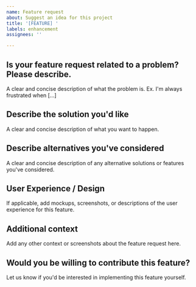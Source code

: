 ```yaml
---
name: Feature request
about: Suggest an idea for this project
title: '[FEATURE] '
labels: enhancement
assignees: ''

---
```


## Is your feature request related to a problem? Please describe.
A clear and concise description of what the problem is. Ex. I'm always frustrated when [...]

## Describe the solution you'd like
A clear and concise description of what you want to happen.

## Describe alternatives you've considered
A clear and concise description of any alternative solutions or features you've considered.

## User Experience / Design
If applicable, add mockups, screenshots, or descriptions of the user experience for this feature.

## Additional context
Add any other context or screenshots about the feature request here.

## Would you be willing to contribute this feature?
Let us know if you'd be interested in implementing this feature yourself.
